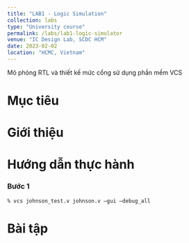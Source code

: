 ```yaml
---
title: "LAB1 - Logic Simulation"
collection: labs
type: "University course"
permalink: /labs/lab1-logic-simulator
venue: "IC Design Lab, SCDC HCM"
date: 2023-02-02
location: "HCMC, Vietnam"
---
```


Mô phỏng RTL và thiết kế mức cổng sử dụng phần mềm VCS

Mục tiêu
======

Giới thiệu
======

Hướng dẫn thực hành
======
### Bước 1
```
% vcs johnson_test.v johnson.v –gui –debug_all
```

Bài tập
======